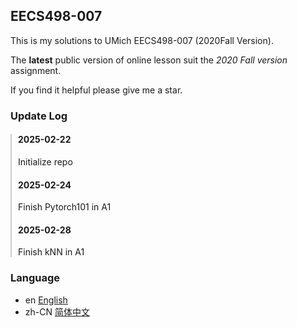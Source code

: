 ## EECS498-007
This is my solutions to UMich EECS498-007 (2020Fall Version).

The **latest** public version of online lesson suit the *2020 Fall version* assignment.

If you find it helpful please give me a star.
### Update Log
<div style="border-left: 2px solid #ccc; padding-left: 10px;">
  <h4>2025-02-22</h4>
  <p>Initialize repo</p>
  
  <h4>2025-02-24</h4>
  <p>Finish Pytorch101 in A1</p>

  <h4>2025-02-28</h4>
  <p>Finish kNN in A1</p>
</div>

### Language
- en [English](README.md)
- zh-CN [简体中文](readme/readme_cn.md)